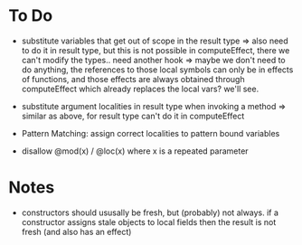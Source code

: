 # To Do

- substitute variables that get out of scope in the result type
  => also need to do it in result type, but this is not possible in computeEffect, there
     we can't modify the types.. need another hook
  => maybe we don't need to do anything, the references to those local symbols can only be in
     effects of functions, and those effects are always obtained through computeEffect which
     already replaces the local vars? we'll see.

- substitute argument localities in result type when invoking a method
  => similar as above, for result type can't do it in computeEffect



- Pattern Matching: assign correct localities to pattern bound variables



- disallow @mod(x) / @loc(x) where x is a repeated parameter




# Notes

- constructors should ususally be fresh, but (probably) not always. if a constructor assigns stale objects
  to local fields then the result is not fresh (and also has an effect)

